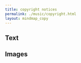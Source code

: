 ```yaml
---
title: copyright notices
permalink: ./music/copyright.html
layout: mindmap_copy
---
```


## Text ##

## Images ##
